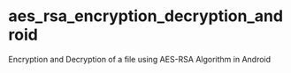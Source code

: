 # aes_rsa_encryption_decryption_android
Encryption and Decryption of a file using AES-RSA Algorithm in Android
